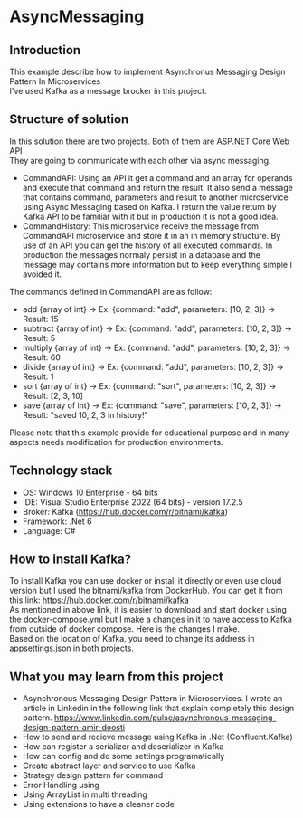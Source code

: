 # AsyncMessaging

## Introduction
This example describe how to implement Asynchronus Messaging Design Pattern In Microservices  
I've used Kafka as a message brocker in this project.  

## Structure of solution
In this solution there are two projects. Both of them are ASP.NET Core Web API  
They are going to communicate with each other via async messaging.  
- CommandAPI: Using an API it get a command and an array for operands and execute that command and return the result. It also send a message that contains command, parameters and result to another microservice using Async Messaging based on Kafka. I return the value return by Kafka API to be familiar with it but in production it is not a good idea.
- CommandHistory: This microservice receive the message from CommandAPI microservice and store it in an in memory structure. By use of an API you can get the history of all executed commands. In production the messages normaly persist in a database and the message may contains more information but to keep everything simple I avoided it.

The commands defined in CommandAPI are as follow:
- add {array of int} -> Ex:  {command: "add", parameters: [10, 2, 3]} -> Result: 15
- subtract {array of int} -> Ex:  {command: "add", parameters: [10, 2, 3]} -> Result: 5
- multiply {array of int} -> Ex:  {command: "add", parameters: [10, 2, 3]} -> Result: 60
- divide {array of int} -> Ex:  {command: "add", parameters: [10, 2, 3]} -> Result: 1
- sort {array of int} -> Ex: {command: "sort", parameters: [10, 2, 3]} -> Result: [2, 3, 10]
- save {array of int} -> Ex: {command: "save", parameters: [10, 2, 3]} -> Result: "saved 10, 2, 3 in history!"

Please note that this example provide for educational purpose and in many aspects needs modification for production environments.

## Technology stack
- OS: Windows 10 Enterprise - 64 bits
- IDE: Visual Studio Enterprise 2022 (64 bits) - version 17.2.5
- Broker: Kafka (https://hub.docker.com/r/bitnami/kafka)
- Framework: .Net 6
- Language: C#

## How to install Kafka?
To install Kafka you can use docker or install it directly or even use cloud version but I used the bitnami/kafka from DockerHub. You can get it from this link:
https://hub.docker.com/r/bitnami/kafka  
As mentioned in above link, it is easier to download and start docker using the docker-compose.yml but I make a changes in it to have access to Kafka from outside of docker compose. Here is the changes I make.  
Based on the location of Kafka, you need to change its address in appsettings.json in both projects.  

## What you may learn from this project
- Asynchronous Messaging Design Pattern in Microservices. I wrote an article in Linkedin in the following link that explain completely this design pattern. https://www.linkedin.com/pulse/asynchronous-messaging-design-pattern-amir-doosti 
- How to send and recieve message using Kafka in .Net (Confluent.Kafka)
- How can register a serializer and deserializer in Kafka
- How can config and do some settings programatically
- Create abstract layer and service to use Kafka
- Strategy design pattern for command
- Error Handling using 
- Using ArrayList in multi threading
- Using extensions to have a cleaner code
